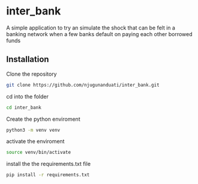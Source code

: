 # inter_bank

A simple application to try an simulate the shock that can be felt in a banking network when a few banks default on paying each other borrowed funds 

## Installation
Clone the repository
```bash
git clone https://github.com/njugunanduati/inter_bank.git
```

cd into the folder
```bash
cd inter_bank
```

Create the python enviroment 
```bash
python3 -m venv venv
```

activate the enviroment
 ```bash
source venv/bin/activate
```

install the the requirements.txt file 

```bash
pip install -r requirements.txt
```



